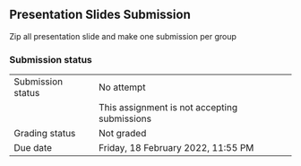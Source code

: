 <h2>Presentation Slides Submission</h2>Zip all presentation slide and make one submission per group

<h3>Submission status</h3><table>
<tbody><tr>
<td>Submission status</td>
<td>No attempt</td>
</tr>
<tr>
<td></td>
<td>This assignment is not accepting submissions</td>
</tr>
<tr>
<td>Grading status</td>
<td>Not graded</td>
</tr>
<tr>
<td>Due date</td>
<td>Friday, 18 February 2022, 11:55 PM</td>
</tr>

</tbody>
</table>



